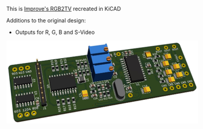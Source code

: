 This is [Improve's RGB2TV](https://zx-pk.ru/threads/8739-vektor-06ts-videovykhod-podklyuchenie-k-tv.html?p=981527&viewfull=1#post981527) recreated in KiCAD

Additions to the original design:

* Outputs for R, G, B and S-Video

![Vector-06C-RGB2TV](https://github.com/desaster/vector06c-rgb2tv/blob/master/board.jpg?raw=true)
